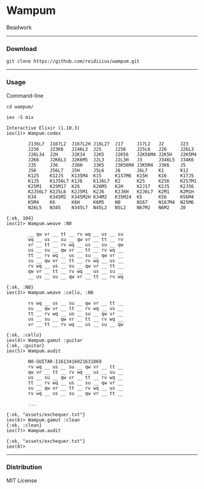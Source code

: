 # Wampum
Beadwork

---

### Download

    git clone https://github.com/reidiiius/wampum.git

---

### Usage
Command-line

    cd wampum/

    iex -S mix

    Interactive Elixir (1.10.3)
    iex(1)> Wampum.codex              

            J136L7  J167L2  J167L2H J16L27  J17     J17L2   J2      J23
            J236    J23K6   J246L3  J25     J256    J25L6   J26     J26L3
            J26L34  J2H     J2K34   J2K5    J2K56   J2K56M4 J2K5H   J2K5M4
            J2K6    J2K6L3  J2K6M5  J2L3    J2L3H   J3      J346L5  J34K6
            J35     J36     J36H    J3K5    J3K56M4 J3K5M4  J3K6    J5
            J56     J56L7   J5H     J5L6    J6      J6L7    K1      K12
            K125    K12J5   K135M4  K15     K157M6  K15H    K16     K17J5
            K1J5    K1J56L7 K1J6    K1J6L7  K2      K25     K256    K257M1
            K25M1   K25M17  K26     K26M5   K2H     K2J17   K2J5    K2J56
            K2J56L7 K2J5L6  K2J5M1  K2J6    K2J6H   K2J6L7  K2M1    K2M1H
            K34     K345M2  K345M2H K34M2   K35M24  K5      K56     K56M4
            K5M4    K6      K6H     K6M5    N0      N167    N167M4  N25M6
            N26L5   N345    N345L7  N45L2   N5L2    N67M2   N6M2    Z0

    {:ok, 104}
    iex(2)> Wampum.weave :N0

            __ qw vr __ tt __ rv wq __ us __ su 
            wq __ us __ su __ qw vr __ tt __ rv 
            vr __ tt __ rv wq __ us __ su __ qw 
            us __ su __ qw vr __ tt __ rv wq __ 
            tt __ rv wq __ us __ su __ qw vr __ 
            su __ qw vr __ tt __ rv wq __ us __ 
            rv wq __ us __ su __ qw vr __ tt __ 
            qw vr __ tt __ rv wq __ us __ su __ 
            __ us __ su __ qw vr __ tt __ rv wq 

    {:ok, :N0}
    iex(3)> Wampum.weave :cello, :N0 

            rv wq __ us __ su __ qw vr __ tt __ 
            su __ qw vr __ tt __ rv wq __ us __ 
            tt __ rv wq __ us __ su __ qw vr __ 
            us __ su __ qw vr __ tt __ rv wq __ 
            vr __ tt __ rv wq __ us __ su __ qw 

    {:ok, :cello}
    iex(4)> Wampum.gamut :guitar 
    {:ok, :guitar}
    iex(5)> Wampum.audit

            N0-GUITAR-I1613416021631869
            rv wq __ us __ su __ qw vr __ tt __ 
            qw vr __ tt __ rv wq __ us __ su __ 
            us __ su __ qw vr __ tt __ rv wq __ 
            tt __ rv wq __ us __ su __ qw vr __ 
            su __ qw vr __ tt __ rv wq __ us __ 
            rv wq __ us __ su __ qw vr __ tt __ 

            ...

    {:ok, "assets/exchequer.txt"}
    iex(6)> Wampum.gamut :clean
    {:ok, :clean}
    iex(7)> Wampum.audit       

    {:ok, "assets/exchequer.txt"}
    iex(8)>

---

### Distribution
MIT License

